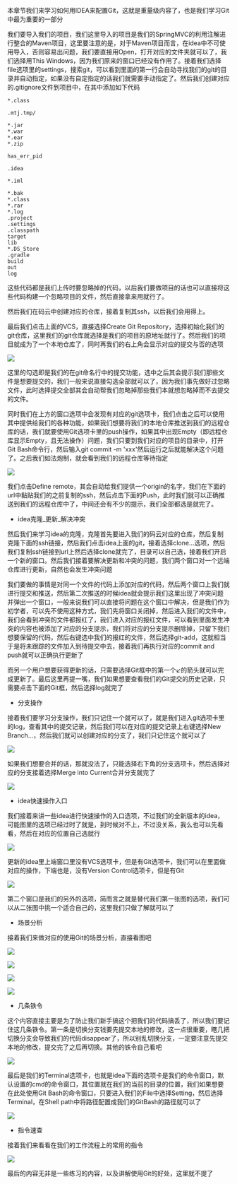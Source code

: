 本章节我们来学习如何用IDEA来配置Git，这就是重量级内容了，也是我们学习Git中最为重要的一部分

我们要导入我们的项目，我们这里导入的项目是我们的SpringMVC的利用注解进行整合的Maven项目，这里要注意的是，对于Maven项目而言，在idea中不可使用导入，否则容易出问题，我们要直接用Open，打开对应的文件夹就可以了，我们选择用This Windows，因为我们原来的窗口已经没有作用了。接着我们选择file选项里的settings，搜索git，可以看到里面的第一行会自动寻找我们的git的目录并自动指定，如果没有自定指定的话我们就需要手动指定了。然后我们创建对应的.gitignore文件到项目中，在其中添加如下代码

```
*.class

.mtj.tmp/

*.jar
*.war
*.ear
*.zip

has_err_pid

.idea

*.iml

*.bak
*.class
*.rar
*.log
.project
.settings
.classpath
target
lib
*.DS_Store
.gradle
build
out
log
```

这些代码都是我们上传时要忽略掉的代码，以后我们要做项目的话也可以直接将这些代码构建一个忽略项目的文件，然后直接拿来用就行了。

然后我们在码云中创建对应的仓库，接着复制其ssh，以后我们会用得上。

最后我们点击上面的VCS，直接选择Create Git Repository，选择初始化我们的git仓库，这里我们的git仓库就选择是我们的项目的原地址就行了。然后我们的项目就成为了一个本地仓库了，同时再我们的右上角会显示对应的提交与否的选项

![](D:/Rolin的学习笔记/youdaonote-pull/youdaonote/youdaonote-images/WEBRESOURCE23e13789fe6a950fb5a65697179d99a2.png)

这里的勾选即是我们的在git命名行中的提交功能，选中之后其会提示我们那些文件是想要提交的，我们一般来说直接勾选全部就可以了，因为我们事先做好过忽略文件，此时选择提交全部其会自动帮我们忽略掉那些我们本就想忽略掉而不去提交的文件。

同时我们在上方的窗口选项中会发现有对应的git选项卡，我们点击之后可以使用其中提供给我们的各种功能，如果我们想要将我们的本地仓库推送到我们的远程仓库的话，我们就要使用Git选项卡里的push操作，如果其中出现Empty（即远程仓库显示Empty，且无法操作）问题，我们只要到我们对应的项目的目录中，打开Git Bash命令行，然后输入git commit -m 'xxx'然后运行之后就能解决这个问题了。之后我们如法炮制，就会看到我们的远程仓库等待指定

![](D:/Rolin的学习笔记/youdaonote-pull/youdaonote/youdaonote-images/WEBRESOURCEc19ae8d289e05e250fe5bb60a7bcff51.png)

我们点击Define remote，其会自动给我们提供一个origin的名字，我们在下面的url中黏贴我们的之前复制的ssh，然后点击下面的Push，此时我们就可以正确推送到我们的远程仓库中了，中间还会有不少的提示，我们全部都选是就完了。

- idea克隆_更新_解决冲突

然后我们来学习idea的克隆，克隆首先要进入我们的码云对应的仓库，然后复制克隆下面的ssh链接，然后我们点击idea上面的git，接着选择clone...选项，然后我们复制ssh链接到url上然后选择clone就完了，目录可以自己选，接着我们开启一个新的窗口。然后我们接着要解决更新和冲突的问题，我们两个窗口对一个远端仓库进行更新，自然也会发生冲突问题

我们要做的事情是对同一个文件的代码上添加对应的代码，然后两个窗口上我们就进行提交和推送，然后第二次推送的时候idea就会提示我们这里出现了冲突问题并弹出一个窗口，一般来说我们可以直接将问题在这个窗口中解决，但是我们作为初学者，可以先不使用这种方式，我们先将窗口关闭掉，然后进入我们的文件中，我们会看到冲突的文件都报红了，我们进入对应的报红文件，可以看到里面发生冲突的内容也被添加了对应的分支提示，我们将对应的分支提示删除掉，只留下我们想要保留的代码，然后右键选中我们的报红的文件，然后选择git-add，这就相当于是将未跟踪的文件加入到待提交中去，接着我们再执行对应的commit and push就可以正确执行更新了

而另一个用户想要获得更新的话，只需要选择Git框中的第一个↙的箭头就可以完成更新了。最后这里再提一嘴，我们如果想要查看我们的Git提交的历史记录，只需要点击下面的Git框，然后选择log就完了

- 分支操作

接着我们要学习分支操作，我们只记住一个就可以了，就是我们进入git选项卡里的log，查看其中的提交记录，然后我们可以在对应的提交记录上右键选择New Branch...，然后我们就可以创建对应的分支了，我们只记住这个就可以了

![](D:/Rolin的学习笔记/youdaonote-pull/youdaonote/youdaonote-images/WEBRESOURCEfbde298e886c998a55ea739d7020f3ac.png)

如果我们想要合并的话，那就没法了，只能选择右下角的分支选项卡，然后选择对应的分支接着选择Merge into Current合并分支就完了

![](D:/Rolin的学习笔记/youdaonote-pull/youdaonote/youdaonote-images/WEBRESOURCEc6a0d6a597e95f555a95d60291fee31b.png)

- idea快速操作入口

我们接着来讲一些idea进行快速操作的入口选项，不过我们的全新版本的idea，可能图里的选项已经过时了就是，到时候对不上，不过没关系，我么也可以先看看，然后在对应的位置自己选就行

![](D:/Rolin的学习笔记/youdaonote-pull/youdaonote/youdaonote-images/WEBRESOURCE471c8b9845000a07fb0fc76c491ef7b7.png)

更新的idea里上端窗口里没有VCS选项卡，但是有Git选项卡，我们可以在里面做对应的操作，下端也是，没有Version Control选项卡，但是有Git

![](D:/Rolin的学习笔记/youdaonote-pull/youdaonote/youdaonote-images/WEBRESOURCEc354c42319e73e49023937c331887387.png)

第二个窗口是我们的另外的选项，简而言之就是替代我们第一张图的选项，我们可以从二张图中挑一个适合自己的，这里我们只做了解就可以了

- 场景分析

接着我们来做对应的使用Git的场景分析，直接看图吧

![](D:/Rolin的学习笔记/youdaonote-pull/youdaonote/youdaonote-images/WEBRESOURCEdf257a3bfe53e5d9c8d3cc314c981685.png)



![](D:/Rolin的学习笔记/youdaonote-pull/youdaonote/youdaonote-images/WEBRESOURCEa7b5fdfaf339289658b2c054dcdbd5cb.png)



![](D:/Rolin的学习笔记/youdaonote-pull/youdaonote/youdaonote-images/WEBRESOURCE1b8800dfeffe8640ca7f82c18ddf2761.png)



![](D:/Rolin的学习笔记/youdaonote-pull/youdaonote/youdaonote-images/WEBRESOURCE27d572d54fe7a642eeec9b81ad120408.png)

- 几条铁令

这个内容直接主要是为了防止我们新手搞这个把我们的代码搞丢了，所以我们要记住这几条铁令。第一条是切换分支钱要先提交本地的修改，这一点很重要，瞎几把切换分支会导致我们的代码disappear了，所以别乱切换分支，一定要注意先提交本地的修改，提交完了之后再切换。其他的铁令自己看吧

![](D:/Rolin的学习笔记/youdaonote-pull/youdaonote/youdaonote-images/WEBRESOURCE81a898a3344e074c52eed53e0e59b974.png)

最后是我们的Terminal选项卡，也就是idea下面的选项卡是我们的命令窗口，默认设置的cmd的命令窗口，其位置就在我们的当前的目录的位置，我们如果想要在此处使用Git Bash的命令窗口，只要进入我们的File中选择Setting，然后选择Terminal，在Shell path中将路径配置成我们的GitBash的路径就可以了

![](D:/Rolin的学习笔记/youdaonote-pull/youdaonote/youdaonote-images/WEBRESOURCE9bda5fc560ce9301c57dc08d570641d2.png)

- 指令速查

接着我们来看看在我们的工作流程上的常用的指令

![](D:/Rolin的学习笔记/youdaonote-pull/youdaonote/youdaonote-images/WEBRESOURCE83868141760c93e0a38c3b92fb3d8c63.png)

最后的内容无非是一些练习的内容，以及讲解使用Git的好处，这里就不提了